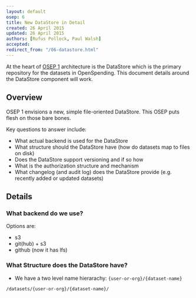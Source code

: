 ```yaml
---
layout: default
osep: 6
title: New DataStore in Detail
created: 26 April 2015
updated: 26 April 2015
authors: [Rufus Pollock, Paul Walsh]
accepted:
redirect_from: "/06-datastore.html"
---
```


At the heart of [OSEP 1][osep1] architecture is the DataStore which is the primary repository for the datasets in OpenSpending. This document details around the DataStore component will work.

[osep1]: ./01-approach-and-architecture-of-openspending.html

## Overview

OSEP 1 envisions a new, simple file-oriented DataStore. This OSEP puts flesh on those bare bones.

Key questions to answer include:

* What actual backend is used for the DataStore
* What structure should the DataStore have (how do datasets map to files on disk)
* Does the DataStore support versioning and if so how
* What is the authorization structure and mechanism
* What changelog (and audit log) does the DataStore provide (e.g. recently added or updated datasets)

## Details

### What backend do we use?

Options are:

* s3
* git(hub) + s3
* github (now it has lfs)

### What Structure does the DataStore have?

* We have a two level name hierarachy: `{user-or-org}/{dataset-name}`

```
/datasets/{user-or-org}/{dataset-name}/
```
